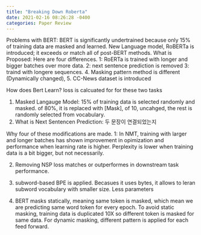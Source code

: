 ```yaml
---
title: "Breaking Down Roberta"
date: 2021-02-16 08:26:28 -0400
categories: Paper Review
---
```

Problems with BERT: BERT is significantly undertrained because only 15% of training data are masked and learned.  New Language model, RoBERTa is introduced; it exceeds or match all of post-BERT methods.
What is Proposed: Here are four differences. 1: RoERTa is trained with longer and bigger batches over more data.  2:  next sentence prediction is removed 3: traind with longere sequences. 4. Masking pattern method is different (Dynamically changed), 5. CC-News dataset is introduced

How does Bert Learn?  loss is calcuated for for these two tasks

1. Masked Langauge Model: 15% of training data is selected randomly and masked.  of 80%, it is replaced with [Mask], of 10, uncahged, the rest is randomly selected from vocabulary.
2. What is Next Sentencen Prediction: 두 문장이 연결되었는지

Why four of these modifications are made.
1:  In NMT, training with larger and longer batches has shown improvement in opimization and performance when learning rate is higher.  Perplexity is lower when training data is a bit bigger, but not necessarily.

2.  Removing NSP loss matches or outperformes in downstream task performance.

3. subword-based BPE is applied.  Becasues it uses bytes, it allows to leran subword vocabulary with smaller size.   Less parameters

4. BERT masks statically, meaning same token is masked, which mean we are predicting same word token for every epoch.  To avoid static masking, training data is duplicated 10X so different token is masked for same data.  For dynamic masking, different pattern is applied for each feed forward.  
